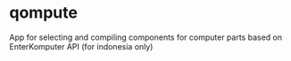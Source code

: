 # qompute
App for selecting and compiling components for computer parts based on EnterKomputer API (for indonesia only)

